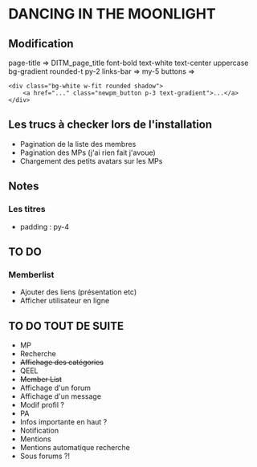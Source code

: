 # DANCING IN THE MOONLIGHT

## Modification
page-title => DITM_page_title font-bold text-white text-center uppercase bg-gradient rounded-t py-2
links-bar => my-5
buttons =>         
```
<div class="bg-white w-fit rounded shadow">
    <a href="..." class="newpm_button p-3 text-gradient">...</a>
</div>
```

## Les trucs à checker lors de l'installation
* Pagination de la liste des membres
* Pagination des MPs (j'ai rien fait j'avoue)
* Chargement des petits avatars sur les MPs

## Notes
### Les titres
* padding : py-4

## TO DO
### Memberlist
* Ajouter des liens (présentation etc)
* Afficher utilisateur en ligne

## TO DO TOUT DE SUITE
* MP
* Recherche
* ~~Affichage des catégories~~
* QEEL
* ~~Member List~~
* Affichage d'un forum
* Affichage d'un message
* Modif profil ?
* PA
* Infos importante en haut ?
* Notification
* Mentions
* Mentions automatique recherche
* Sous forums ?!
